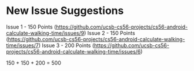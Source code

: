 # New Issue Suggestions
Issue 1 - 150 Points (https://github.com/ucsb-cs56-projects/cs56-android-calculate-walking-time/issues/9)
Issue 2 - 150 Points (https://github.com/ucsb-cs56-projects/cs56-android-calculate-walking-time/issues/7)
Issue 3 - 200 Points (https://github.com/ucsb-cs56-projects/cs56-android-calculate-walking-time/issues/6)

150 + 150 + 200 = 500 
